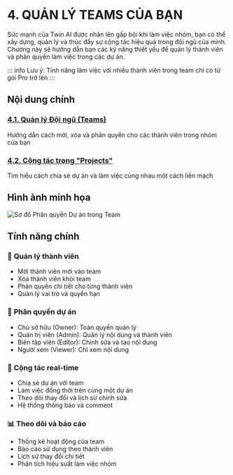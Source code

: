 # 4. QUẢN LÝ TEAMS CỦA BẠN

Sức mạnh của Twin AI được nhân lên gấp bội khi làm việc nhóm, bạn có thể xây dựng, quản lý và thúc đẩy sự cộng tác hiệu quả trong đội ngũ của mình. Chương này sẽ hướng dẫn bạn các kỹ năng thiết yếu để quản lý thành viên và phân quyền làm việc trong các dự án.

::: info
Lưu ý: Tính năng làm việc với nhiều thành viên trong team chỉ có từ gói Pro trở lên
:::

## Nội dung chính

<div class="grid grid-cols-1 md:grid-cols-2 gap-6 my-8">

<div class="border rounded-lg p-6 hover:shadow-lg transition-shadow">

### [4.1. Quản lý Đội ngũ (Teams)](./quan-ly-doi-ngu-teams)

Hướng dẫn cách mời, xóa và phân quyền cho các thành viên trong nhóm của bạn

</div>

<div class="border rounded-lg p-6 hover:shadow-lg transition-shadow">

### [4.2. Cộng tác trong "Projects"](./cong-tac-trong-projects)

Tìm hiểu cách chia sẻ dự án và làm việc cùng nhau một cách liền mạch

</div>

</div>

## Hình ảnh minh họa

![Sơ đồ Phân quyền Dự án trong Team](./images/So-do-Phan-quyen-Du-an-trong-Team.png)

## Tính năng chính

### 👥 **Quản lý thành viên**
- Mời thành viên mới vào team
- Xóa thành viên khỏi team
- Phân quyền chi tiết cho từng thành viên
- Quản lý vai trò và quyền hạn

### 🎯 **Phân quyền dự án**
- Chủ sở hữu (Owner): Toàn quyền quản lý
- Quản trị viên (Admin): Quản lý nội dung và thành viên
- Biên tập viên (Editor): Chỉnh sửa và tạo nội dung
- Người xem (Viewer): Chỉ xem nội dung

### 🔄 **Cộng tác real-time**
- Chia sẻ dự án với team
- Làm việc đồng thời trên cùng một dự án
- Theo dõi thay đổi và lịch sử chỉnh sửa
- Hệ thống thông báo và comment

### 📊 **Theo dõi và báo cáo**
- Thống kê hoạt động của team
- Báo cáo sử dụng theo thành viên
- Lịch sử thay đổi chi tiết
- Phân tích hiệu suất làm việc nhóm

